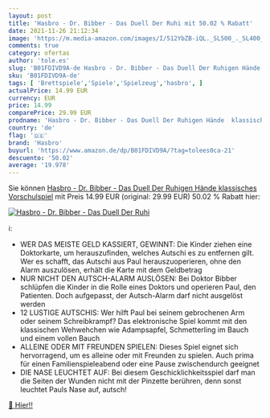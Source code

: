 ```yaml
---
layout: post
title: 'Hasbro - Dr. Bibber - Das Duell Der Ruhi mit 50.02 % Rabatt'
date: 2021-11-26 21:12:34
image: 'https://m.media-amazon.com/images/I/512YbZB-iQL._SL500_._SL400_.jpg'
comments: true
category: ofertas
author: 'tole.es'
slug: 'B01FDIVD9A-de Hasbro - Dr. Bibber - Das Duell Der Ruhigen Hände...'
sku: 'B01FDIVD9A-de'
tags: [ 'Brettspiele','Spiele','Spielzeug','hasbro', ]
actualPrice: 14.99 EUR
currency: EUR
price: 14.99
comparePrice: 29.99 EUR
prodname: 'Hasbro - Dr. Bibber - Das Duell Der Ruhigen Hände  klassisches Vorschulspiel'
country: 'de'
flag: '🇩🇪'
brand: 'Hasbro'
buyurl: 'https://www.amazon.de/dp/B01FDIVD9A/?tag=tolees0ca-21'
descuento: '50.02'
average: '19.978'
---
```


Sie können [Hasbro - Dr. Bibber - Das Duell Der Ruhigen Hände  klassisches Vorschulspiel](https://www.amazon.de/dp/B01FDIVD9A/?tag=tolees0ca-21) mit Preis 14.99 EUR (original: 29.99 EUR) 50.02 % Rabatt hier:

[![Hasbro - Dr. Bibber - Das Duell Der Ruhi](https://m.media-amazon.com/images/I/512YbZB-iQL._SL500_._SL400_.jpg)](https://www.amazon.de/dp/B01FDIVD9A/?tag=tolees0ca-21)

ℹ️:

- WER DAS MEISTE GELD KASSIERT, GEWINNT: Die Kinder ziehen eine Doktorkarte, um herauszufinden, welches Autschi es zu entfernen gilt. Wer es schafft, das Autschi aus Paul herauszuoperieren, ohne den Alarm auszulösen, erhält die Karte mit dem Geldbetrag
- NUR NICHT DEN AUTSCH-ALARM AUSLÖSEN: Bei Doktor Bibber schlüpfen die Kinder in die Rolle eines Doktors und operieren Paul, den Patienten. Doch aufgepasst, der Autsch-Alarm darf nicht ausgelöst werden
- 12 LUSTIGE AUTSCHIS: Wer hilft Paul bei seinem gebrochenen Arm oder seinem Schreibkrampf? Das elektronische Spiel kommt mit den klassischen Wehwehchen wie Adampsapfel, Schmetterling im Bauch und einem vollen Bauch
- ALLEINE ODER MIT FREUNDEN SPIELEN: Dieses Spiel eignet sich hervorragend, um es alleine oder mit Freunden zu spielen. Auch prima für einen Familienspieleabend oder eine Pause zwischendurch geeignet
- DIE NASE LEUCHTET AUF: Bei diesem Geschicklichkeitsspiel darf man die Seiten der Wunden nicht mit der Pinzette berühren, denn sonst leuchtet Pauls Nase auf, autsch!

[🛒 Hier!!](https://www.amazon.de/dp/B01FDIVD9A/?tag=tolees0ca-21)
